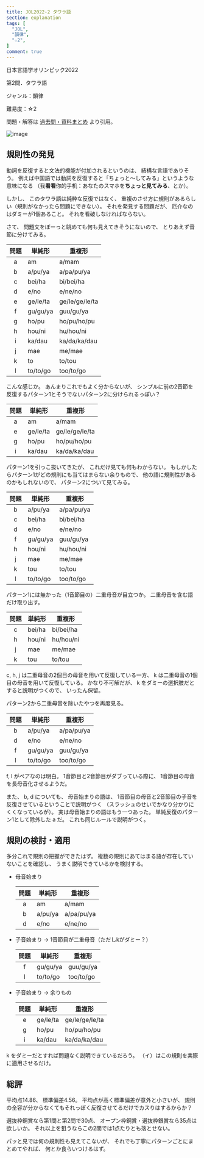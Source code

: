 ```yaml
---
title: JOL2022-2 タワラ語
section: explanation
tags: [
  "JOL",
  "韻律",
  "☆2",
]
comment: true
---
```


日本言語学オリンピック2022

第2問．タワラ語

ジャンル：韻律

難易度：☆2

問題・解答は
[過去問・資料まとめ](https://iolingjapan.org/preparation/)
より引用。

![image](./problem.jpg)

## 規則性の発見

動詞を反復すると文法的機能が付加されるというのは、
結構な言語でありそう。
例えば中国語では動詞を反復すると「ちょっと～してみる」というような意味になる
（我**看看**你的手机：あなたのスマホを**ちょっと見てみる**、とか）。

しかし、
このタワラ語は純粋な反復ではなく、
重複のさせ方に規則があるらしい（規則がなかったら問題にできない）。
それを発見する問題だが、
厄介なのはダミーが1個あること。
それを看破しなければならない。

さて、
問題文をぼーっと眺めても何も見えてきそうにないので、
とりあえず音節に分けてみる。

| 問題 | 単純形 | 重複形 |
| :-: | --- | --- |
| a | am | a/mam |
| b | a/pu/ya | a/pa/pu/ya |
| c | bei/ha | bi/bei/ha |
| d | e/no | e/ne/no |
| e | ge/le/ta | ge/le/ge/le/ta |
| f | gu/gu/ya | guu/gu/ya |
| g | ho/pu | ho/pu/ho/pu |
| h | hou/ni | hu/hou/ni |
| i | ka/dau | ka/da/ka/dau |
| j | mae | me/mae |
| k | to | to/tou |
| l | to/to/go | too/to/go |

こんな感じか。
あんまりこれでもよく分からないが、
シンプルに前の2音節を反復するパターン1とそうでないパターン2に分けられるっぽい？

| 問題 | 単純形 | 重複形 |
| :-: | --- | --- |
| a | am | a/mam |
| e | ge/le/ta | ge/le/ge/le/ta |
| g | ho/pu | ho/pu/ho/pu |
| i | ka/dau | ka/da/ka/dau |

パターン1を引っこ抜いてきたが、
これだけ見ても何もわからない。
もしかしたらパターン1がどの規則にも当てはまらない余りもので、
他の語に規則性があるのかもしれないので、
パターン2について見てみる。

| 問題 | 単純形 | 重複形 |
| :-: | --- | --- |
| b | a/pu/ya | a/pa/pu/ya |
| c | bei/ha | bi/bei/ha |
| d | e/no | e/ne/no |
| f | gu/gu/ya | guu/gu/ya |
| h | hou/ni | hu/hou/ni |
| j | mae | me/mae |
| k | tou | to/tou |
| l | to/to/go | too/to/go |

パターン1には無かった（1音節目の）二重母音が目立つか。
二重母音を含む語だけ取り出す。

| 問題 | 単純形 | 重複形 |
| :-: | --- | --- |
| c | bei/ha | bi/bei/ha |
| h | hou/ni | hu/hou/ni |
| j | mae | me/mae |
| k | tou | to/tou |

c, h, j
は二重母音の2個目の母音を用いて反復している一方、
k は二重母音の1個目の母音を用いて反復している。
かなり不可解だが、
k をダミーの選択肢だとすると説明がつくので、
いったん保留。

パターン2から二重母音を除いたやつを再度見る。

| 問題 | 単純形 | 重複形 |
| :-: | --- | --- |
| b | a/pu/ya | a/pa/pu/ya |
| d | e/no | e/ne/no |
| f | gu/gu/ya | guu/gu/ya |
| l | to/to/go | too/to/go |

f, l
がペアなのは明白。
1音節目と2音節目がダブっている際に、
1音節目の母音を長母音化させるようだ。

また、
b, d についても、
母音始まりの語は、
1音節目の母音と2音節目の子音を反復させているということで説明がつく
（スラッシュのせいでかなり分かりにくくなっているが）。
実は母音始まりの語はもう一つあった。
単純反復のパターン1として除外した a だ。
これも同じルールで説明がつく。

## 規則の検討・適用

多分これで規則の把握ができたはず。
複数の規則にあてはまる語が存在していないことを確認し、
うまく説明できているかを検討する。

- 母音始まり

  | 問題 | 単純形 | 重複形 |
  | :-: | --- | --- |
  | a | am | a/mam |
  | b | a/pu/ya | a/pa/pu/ya |
  | d | e/no | e/ne/no |

- 子音始まり → 1音節目が二重母音（ただしkがダミー？）

  | 問題 | 単純形 | 重複形 |
  | :-: | --- | --- |
  | f | gu/gu/ya | guu/gu/ya |
  | l | to/to/go | too/to/go |

- 子音始まり → 余りもの

  | 問題 | 単純形 | 重複形 |
  | :-: | --- | --- |
  | e | ge/le/ta | ge/le/ge/le/ta |
  | g | ho/pu | ho/pu/ho/pu |
  | i | ka/dau | ka/da/ka/dau |

k をダミーだとすれば問題なく説明できているだろう。
（イ）はこの規則を実際に適用させるだけ。

## 総評

平均点14.86、
標準偏差4.56。
平均点が高く標準偏差が意外と小さいが、
規則の全容が分からなくてもそれっぽく反復させてるだけでカスりはするからか？

選抜枠銅賞なら第1問と第2問で30点、
オープン枠銅賞・選抜枠銀賞なら35点は欲しいか。
それ以上を狙うならこの2問では1点たりとも落とせない。

パッと見では何の規則性も見えてこないが、
それでも丁寧にパターンごとにまとめてやれば、
何とか食らいつけるはず。
